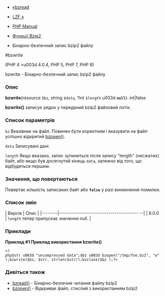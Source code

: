 - [«bzread](function.bzread.md)
- [LZF »](book.lzf.md)

- [PHP Manual](index.md)
- [Функції Bzip2](ref.bzip2.md)
- Бінарно-безпечний запис bzip2 файлу

#bzwrite

(PHP 4 \>u003d 4.0.4, PHP 5, PHP 7, PHP 8)

bzwrite - Бінарно-безпечний запис bzip2 файлу

### Опис

**bzwrite**(resource `$bz`, string `$data`, ?int `$length` u003d
**`null`**): int\|false

**bzwrite()** записує рядок у переданий bzip2 файловий потік.

### Список параметрів

`bz`
Вказівник на файл. Повинен бути коректним і вказувати на файл успішно
відкритий [bzopen()](function.bzopen.md).

`data`
Записувані дані.

`length`
Якщо вказано, запис зупиниться після запису "length" (несжатих)
байт, або якщо був досягнутий кінець `data`, залежно від того, що
відбудеться першим.

### Значення, що повертаються

Повертає кількість записаних байт або **`false`** у разі
виникнення помилки.

### Список змін

| Версія | Опис |
|--------|---------------------------------------- --|
| 8.0.0 | `length` тепер припускає значення null. |

### Приклади

**Приклад #1 Приклад використання **bzwrite()****

` <?php$str u003d "uncompressed data";$bz u003d bzopen("/tmp/foo.bz2", "w");bzwrite($bz, $str, strlen($str));bzclose($bz );?> `

### Дивіться також

- [bzread()](function.bzread.md) - Бінарно-безпечне читання файлу
bzip2
- [bzopen()](function.bzopen.md) - Відкриває файл, стислий з
використанням bzip2
